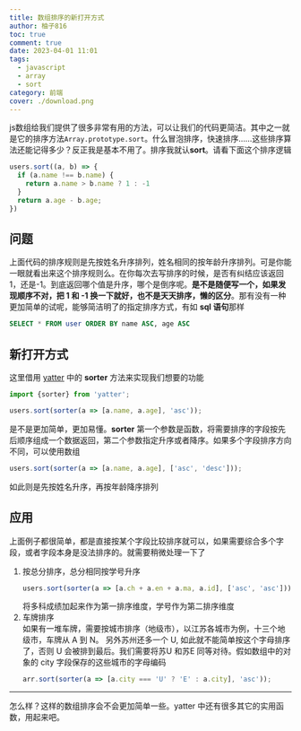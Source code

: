 ```yaml
---
title: 数组排序的新打开方式
author: 柚子816
toc: true
comment: true
date: 2023-04-01 11:01
tags:
  - javascript
  - array
  - sort
category: 前端
cover: ./download.png
---
```



js数组给我们提供了很多非常有用的方法，可以让我们的代码更简洁。其中之一就是它的排序方法`Array.prototype.sort`。什么冒泡排序，快速排序……这些排序算法还能记得多少？反正我是基本不用了。排序我就认**sort**。请看下面这个排序逻辑
```js
users.sort((a, b) => {
  if (a.name !== b.name) {
    return a.name > b.name ? 1 : -1
  }
  return a.age - b.age;
})
```

## 问题

上面代码的排序规则是先按姓名升序排列，姓名相同的按年龄升序排列。可是你能一眼就看出来这个排序规则么。在你每次去写排序的时候，是否有纠结应该返回1，还是-1。到底返回哪个值是升序，哪个是倒序呢。**是不是随便写一个，如果发现顺序不对，把 1 和 -1 换一下就好，也不是天天排序，懒的区分**。那有没有一种更加简单的试呢，能够简洁明了的指定排序方式，有如 **sql 语句**那样
```sql
SELECT * FROM user ORDER BY name ASC, age ASC
```

## 新打开方式
这里借用 [yatter](https://www.npmjs.com/package/yatter) 中的 **sorter** 方法来实现我们想要的功能

```js
import {sorter} from 'yatter';

users.sort(sorter(a => [a.name, a.age], 'asc'));
```
是不是更加简单，更加易懂。**sorter** 第一个参数是函数，将需要排序的字段按先后顺序组成一个数据返回，第二个参数指定升序或者降序。如果多个字段排序方向不同，可以使用数组
```js
users.sort(sorter(a => [a.name, a.age], ['asc', 'desc']));
```
如此则是先按姓名升序，再按年龄降序排列

## 应用
上面例子都很简单，都是直接按某个字段比较排序就可以，如果需要综合多个字段，或者字段本身是没法排序的。就需要稍微处理一下了
1. 按总分排序，总分相同按学号升序
    ```js
    users.sort(sorter(a => [a.ch + a.en + a.ma, a.id], ['asc', 'asc']));
    ```
    将多科成绩加起来作为第一排序维度，学号作为第二排序维度
2. 车牌排序  
    如果有一堆车牌，需要按城市排序（地级市），以江苏各城市为例，十三个地级市，车牌从 A 到 N。 另外苏州还多一个 U, 如此就不能简单按这个字母排序了，否则 U 会被排到最后。我们需要将苏U 和苏E 同等对待。假如数组中的对象的 city 字段保存的这些城市的字母编码
    ```js
    arr.sort(sorter(a => [a.city === 'U' ? 'E' : a.city], 'asc'));
    ```
  
----

怎么样？这样的数组排序会不会更加简单一些。yatter 中还有很多其它的实用函数，用起来吧。
